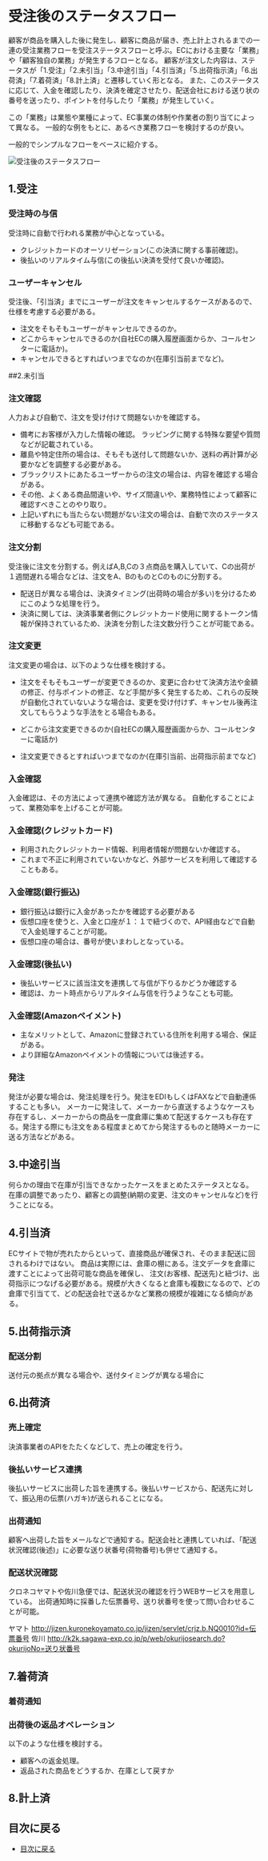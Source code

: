 # 受注後のステータスフロー
顧客が商品を購入した後に発生し、顧客に商品が届き、売上計上されるまでの一連の受注業務フローを受注ステータスフローと呼ぶ。ECにおける主要な「業務」や「顧客独自の業務」が発生するフローとなる。
顧客が注文した内容は、ステータスが「1.受注」「2.未引当」「3.中途引当」「4.引当済」「5.出荷指示済」「6.出荷済」「7.着荷済」「8.計上済」と遷移していく形となる。
また、このステータスに応じて、入金を確認したり、決済を確定させたり、配送会社における送り状の番号を送ったり、ポイントを付与したり「業務」が発生していく。


この「業務」は業態や業種によって、EC事業の体制や作業者の割り当てによって異なる。
一般的な例をもとに、あるべき業務フローを検討するのが良い。

一般的でシンプルなフローをベースに紹介する。

![受注後のステータスフロー](https://github.com/commerble/ecspec/blob/master/specs/media/orderstatus.jpg)

## 1.受注
### 受注時の与信
受注時に自動で行われる業務が中心となっている。

- クレジットカードのオーソリゼーション(この決済に関する事前確認)。
- 後払いのリアルタイム与信(この後払い決済を受付て良いか確認)。


### ユーザーキャンセル
受注後、「引当済」までにユーザーが注文をキャンセルするケースがあるので、仕様を考慮する必要がある。

- 注文をそもそもユーザーがキャンセルできるのか。
- どこからキャンセルできるのか(自社ECの購入履歴画面からか、コールセンターに電話か)。
- キャンセルできるとすればいつまでなのか(在庫引当前までなど)。


##2.未引当
### 注文確認
人力および自動で、注文を受け付けて問題ないかを確認する。

- 備考にお客様が入力した情報の確認。 ラッピングに関する特殊な要望や質問などが記載されている。
- 離島や特定住所の場合は、そもそも送付して問題ないか、送料の再計算が必要かなどを調整する必要がある。
- ブラックリストにあたるユーザーからの注文の場合は、内容を確認する場合がある。
- その他、よくある商品間違いや、サイズ間違いや、業務特性によって顧客に確認すべきことのやり取り。
- 上記いずれにも当たらない問題がない注文の場合は、自動で次のステータスに移動するなども可能である。


### 注文分割
受注後に注文を分割する。例えばA,B,Cの３点商品を購入していて、Cの出荷が１週間遅れる場合などは、注文をA、BのものとCのものに分割する。

- 配送日が異なる場合は、決済タイミング(出荷時の場合が多い)を分けるためにこのような処理を行う。
- 決済に関しては、決済事業者側にクレジットカード使用に関するトークン情報が保持されているため、決済を分割した注文数分行うことが可能である。


### 注文変更
注文変更の場合は、以下のような仕様を検討する。

- 注文をそもそもユーザーが変更できるのか、変更に合わせて決済方法や金額の修正、付与ポイントの修正、など手間が多く発生するため、これらの反映が自動化されていないような場合は、変更を受け付けず、キャンセル後再注文してもらうような手法をとる場合もある。

- どこから注文変更できるのか(自社ECの購入履歴画面からか、コールセンターに電話か)
- 注文変更できるとすればいつまでなのか(在庫引当前、出荷指示前までなど)


### 入金確認
入金確認は、その方法によって連携や確認方法が異なる。
自動化することによって、業務効率を上げることが可能。

### 入金確認(クレジットカード)
- 利用されたクレジットカード情報、利用者情報が問題ないか確認する。
- これまで不正に利用されていないかなど、外部サービスを利用して確認することもある。

### 入金確認(銀行振込)
- 銀行振込は銀行に入金があったかを確認する必要がある
- 仮想口座を使うと、入金と口座が１：１で紐づくので、API経由などで自動で入金処理することが可能。
- 仮想口座の場合は、番号が使いまわしとなっている。

### 入金確認(後払い)
- 後払いサービスに該当注文を連携して与信が下りるかどうか確認する
- 確認は、カート時点からリアルタイム与信を行うようなことも可能。

### 入金確認(Amazonペイメント)
- 主なメリットとして、Amazonに登録されている住所を利用する場合、保証がある。
- より詳細なAmazonペイメントの情報については後述する。


### 発注
発注が必要な場合は、発注処理を行う。発注をEDIもしくはFAXなどで自動連係することも多い。
メーカーに発注して、メーカーから直送するようなケースも存在するし、メーカーからの商品を一度倉庫に集めて配送するケースも存在する。発注する際にも注文をある程度まとめてから発注するものと随時メーカーに送る方法などがある。


## 3.中途引当
何らかの理由で在庫が引当できなかったケースをまとめたステータスとなる。
在庫の調整であったり、顧客との調整(納期の変更、注文のキャンセルなど)を行うことになる。


## 4.引当済
ECサイトで物が売れたからといって、直接商品が確保され、そのまま配送に回されるわけではない。
商品は実際には、倉庫の棚にある。注文データを倉庫に渡すことによって出荷可能な商品を確保し、
注文(お客様、配送先)と紐づけ、出荷指示につなげる必要がある。規模が大きくなると倉庫も複数になるので、どの倉庫で引当てて、どの配送会社で送るかなど業務の規模が複雑になる傾向がある。


## 5.出荷指示済

### 配送分割
送付元の拠点が異なる場合や、送付タイミングが異なる場合に

## 6.出荷済

### 売上確定
決済事業者のAPIをたたくなどして、売上の確定を行う。

### 後払いサービス連携
後払いサービスに出荷した旨を連携する。後払いサービスから、配送先に対して、振込用の伝票(ハガキ)が送られることになる。

### 出荷通知
顧客へ出荷した旨をメールなどで通知する。配送会社と連携していれば、「配送状況確認(後述)」に必要な送り状番号(荷物番号)も併せて通知する。

### 配送状況確認
クロネコヤマトや佐川急便では、配送状況の確認を行うWEBサービスを用意している。
出荷通知時に採番した伝票番号、送り状番号を使って問い合わせることが可能。

ヤマト	http://jizen.kuronekoyamato.co.jp/jizen/servlet/crjz.b.NQ0010?id=伝票番号
佐川	http://k2k.sagawa-exp.co.jp/p/web/okurijosearch.do?okurijoNo=送り状番号


## 7.着荷済

### 着荷通知


### 出荷後の返品オペレーション
以下のような仕様を検討する。

- 顧客への返金処理。
- 返品された商品をどうするか、在庫として戻すか

## 8.計上済


## 目次に戻る
- [目次に戻る](https://github.com/commerble/ecspec/blob/master/Readme.md)




